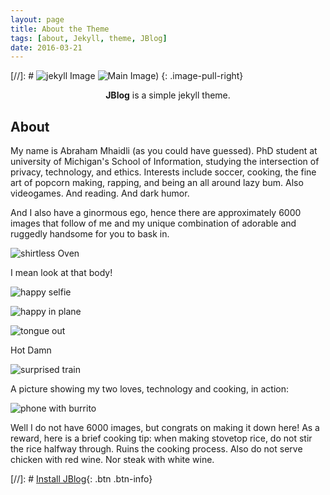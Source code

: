 ```yaml
---
layout: page
title: About the Theme
tags: [about, Jekyll, theme, JBlog]
date: 2016-03-21
---
```


[//]: # ![jekyll Image](http://dab1nmslvvntp.cloudfront.net/wp-content/uploads/2015/02/1424055625jekyll.png)
![Main Image](../assets/img/abraham_serious_headshot.jpeg?raw=true))
{: .image-pull-right}

<center><b>JBlog</b> is a simple jekyll theme.</center>

## About

My name is Abraham Mhaidli (as you could have guessed). PhD student at university of Michigan's School of Information, studying the intersection of privacy, technology, and ethics. 
Interests include soccer, cooking, the fine art of popcorn making, rapping, and being an all around lazy bum. Also videogames. And reading. And dark humor.

And I also have a ginormous ego, hence there are approximately 6000 images that follow of me and my unique combination of adorable and ruggedly handsome for you to bask in.

![shirtless Oven](../assets/img/stupid_images_for_the_6000/shirtless_oven.jpg?raw=true)

I mean look at that body!

![happy selfie](../assets/img/stupid_images_for_the_6000/happy_selfie.jpg?raw=true)

![happy in plane](../assets/img/stupid_images_for_the_6000happy_in_plane.jpg?raw=true)

![tongue out](../assets/img/stupid_images_for_the_6000/tongue_out.jpg?raw=true)

Hot Damn

![surprised train](../assets/img/stupid_images_for_the_6000/surprised_train.jpg?raw=true)

A picture showing my two loves, technology and cooking, in action:

![phone with burrito](../assets/img/stupid_images_for_the_6000/phone_with_burrito.jpg?raw=true)

Well I do not have 6000 images, but congrats on making it down here! As a reward, here is a brief cooking tip: when making stovetop rice, do not stir the rice halfway through. Ruins the cooking process.
Also do not serve chicken with red wine. Nor steak with white wine.


[//]: # [Install JBlog](https://github.com/alperenbozkurt/JBlog){: .btn .btn-info}
